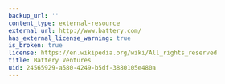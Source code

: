 ```yaml
---
backup_url: ''
content_type: external-resource
external_url: http://www.battery.com/
has_external_license_warning: true
is_broken: true
license: https://en.wikipedia.org/wiki/All_rights_reserved
title: Battery Ventures
uid: 24565929-a580-4249-b5df-3880105e480a
---
```

